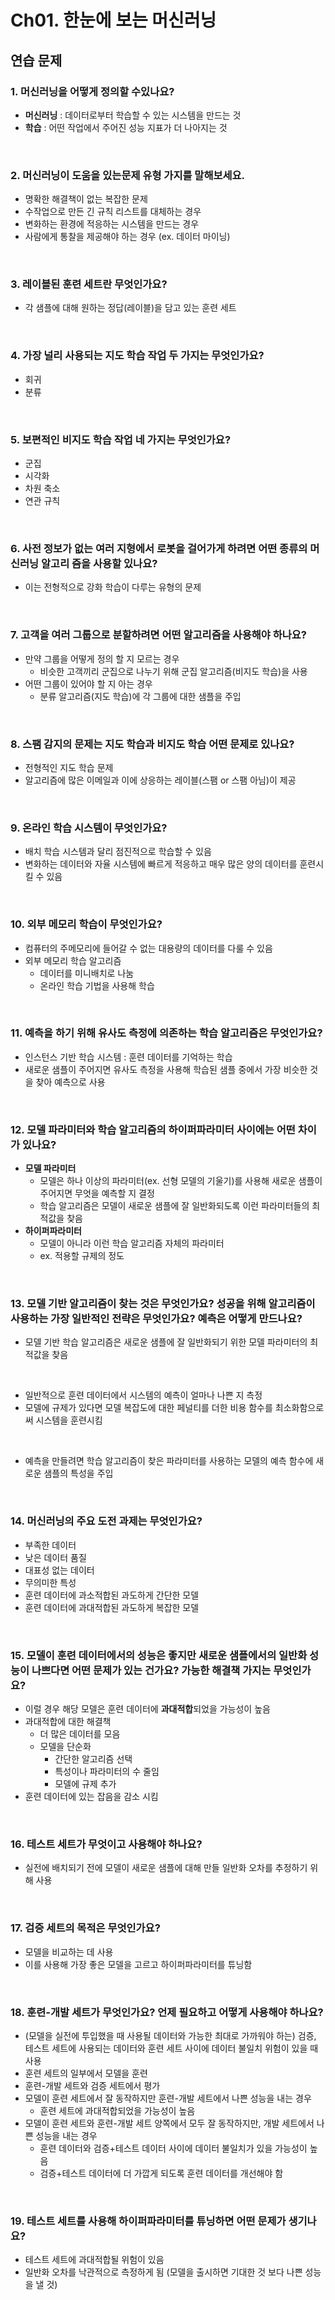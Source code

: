 # Ch01. 한눈에 보는 머신러닝

## 연습 문제

### 1. 머신러닝을 어떻게 정의할 수있나요?

- **머신러닝** : 데이터로부터 학습할 수 있는 시스템을 만드는 것
- **학습** : 어떤 작업에서 주어진 성능 지표가 더 나아지는 것

<br>

### 2. 머신러닝이 도움을 있는문제 유형 가지를 말해보세요.

- 명확한 해결책이 없는 복잡한 문제
- 수작업으로 만든 긴 규칙 리스트를 대체하는 경우
- 변화하는 환경에 적응하는 시스템을 만드는 경우
- 사람에게 통찰을 제공해야 하는 경우 (ex. 데이터 마이닝)

<br>

### 3. 레이블된 훈련 세트란 무엇인가요?

- 각 샘플에 대해 원하는 정답(레이블)을 담고 있는 훈련 세트

<br>

### 4. 가장 널리 사용되는 지도 학습 작업 두 가지는 무엇인가요?

- 회귀
- 분류

<br>

### 5. 보편적인 비지도 학습 작업 네 가지는 무엇인가요?

- 군집
- 시각화
- 차원 축소
- 연관 규칙

<br>

### 6. 사전 정보가 없는 여러 지형에서 로봇을 걸어가게 하려면 어떤 종류의 머신러닝 알고리 즘을 사용할 있나요?

- 이는 전형적으로 강화 학습이 다루는 유형의 문제

<br>

### 7. 고객을 여러 그룹으로 분할하려면 어떤 알고리즘을 사용해야 하나요?

- 만약 그룹을 어떻게 정의 할 지 모르는 경우
  - 비슷한 고객끼리 군집으로 나누기 위해 군집 알고리즘(비지도 학습)을 사용
- 어떤 그룹이 있어야 할 지 아는 경우
  - 분류 알고리즘(지도 학습)에 각 그룹에 대한 샘플을 주입

<br>

### 8. 스팸 감지의 문제는 지도 학습과 비지도 학습 어떤 문제로 있나요?

- 전형적인 지도 학습 문제
- 알고리즘에 많은 이메일과 이에 상응하는 레이블(스팸 or 스팸 아님)이 제공

<br>

### 9. 온라인 학습 시스템이 무엇인가요?

- 배치 학습 시스템과 달리 점진적으로 학습할 수 있음
- 변화하는 데이터와 자율 시스템에 빠르게 적응하고 매우 많은 양의 데이터를 훈련시킬 수 있음

<br>

### 10. 외부 메모리 학습이 무엇인가요?

- 컴퓨터의 주메모리에 들어갈 수 없는 대용량의 데이터를 다룰 수 있음
- 외부 메모리 학습 알고리즘
  - 데이터를 미니배치로 나눔
  - 온라인 학습 기법을 사용해 학습

<br>

### 11. 예측을 하기 위해 유사도 측정에 의존하는 학습 알고리즘은 무엇인가요?

- 인스턴스 기반 학습 시스템 : 훈련 데이터를 기억하는 학습
- 새로운 샘플이 주어지면 유사도 측정을 사용해 학습된 샘플 중에서 가장 비슷한 것을 찾아 예측으로 사용

<br>

### 12. 모델 파라미터와 학습 알고리즘의 하이퍼파라미터 사이에는 어떤 차이가 있나요?

- **모델 파라미터**
  - 모델은 하나 이상의 파라미터(ex. 선형 모델의 기울기)를 사용해 새로운 샘플이 주어지면 무엇을 예측할 지 결정
  - 학습 알고리즘은 모델이 새로운 샘플에 잘 일반화되도록 이런 파라미터들의 최적값을 찾음
- **하이퍼파라미터**
  - 모델이 아니라 이런 학습 알고리즘 자체의 파라미터
  - ex. 적용할 규제의 정도

<br>

### 13. 모델 기반 알고리즘이 찾는 것은 무엇인가요? 성공을 위해 알고리즘이 사용하는 가장 일반적인 전략은 무엇인가요? 예측은 어떻게 만드나요?

- 모델 기반 학습 알고리즘은 새로운 샘플에 잘 일반화되기 위한 모델 파라미터의 최적값을 찾음

<br>

- 일반적으로 훈련 데이터에서 시스템의 예측이 얼마나 나쁜 지 측정
- 모델에 규제가 있다면 모델 복잡도에 대한 페널티를 더한 비용 함수를 최소화함으로써 시스템을 훈련시킴

<br>

- 예측을 만들려면 학습 알고리즘이 찾은 파라미터를 사용하는 모델의 예측 함수에 새로운 샘플의 특성을 주입

<br>

### 14. 머신러닝의 주요 도전 과제는 무엇인가요?

- 부족한 데이터
- 낮은 데이터 품질
- 대표성 없는 데이터
- 무의미한 특성
- 훈련 데이터에 과소적합된 과도하게 간단한 모델
- 훈련 데이터에 과대적합된 과도하게 복잡한 모델

<br>

### 15. 모델이 훈련 데이터에서의 성능은 좋지만 새로운 샘플에서의 일반화 성능이 나쁘다면 어떤 문제가 있는 건가요? 가능한 해결책 가지는 무엇인가요?

- 이럴 경우 해당 모델은 훈련 데이터에 **과대적합**되었을 가능성이 높음
- 과대적합에 대한 해결책
  - 더 많은 데이터를 모음
  - 모델을 단순화
    - 간단한 알고리즘 선택
    - 특성이나 파라미터의 수 줄임
    - 모델에 규제 추가
- 훈련 데이터에 있는 잡음을 감소 시킴

<br>

### 16. 테스트 세트가 무엇이고 사용해야 하나요?

- 실전에 배치되기 전에 모델이 새로운 샘플에 대해 만들 일반화 오차를 추정하기 위해 사용

<br>

### 17. 검증 세트의 목적은 무엇인가요?

- 모델을 비교하는 데 사용
- 이를 사용해 가장 좋은 모델을 고르고 하이퍼파라미터를 튜닝함

<br>

### 18. 훈련-개발 세트가 무엇인가요? 언제 필요하고 어떻게 사용해야 하나요?

- (모델을 실전에 투입했을 때 사용될 데이터와 가능한 최대로 가까워야 하는) 검증, 테스트 세트에 사용되는 데이터와 훈련 세트 사이에 데이터 불일치 위험이 있을 때 사용
- 훈련 세트의 일부에서 모델을 훈련
- 훈련-개발 세트와 검증 세트에서 평가
- 모델이 훈련 세트에서 잘 동작하지만 훈련-개발 세트에서 나쁜 성능을 내는 경우
  - 훈련 세트에 과대적합되었을 가능성이 높음
- 모델이 훈련 세트와 훈련-개발 세트 양쪽에서 모두 잘 동작하지만, 개발 세트에서 나쁜 성능을 내는 경우
  - 훈련 데이터와 검증+테스트 데이터 사이에 데이터 불일치가 있을 가능성이 높음
  - 검증+테스트 데이터에 더 가깝게 되도록 훈련 데이터를 개선해야 함

<br>

### 19. 테스트 세트를 사용해 하이퍼파라미터를 튜닝하면 어떤 문제가 생기나요?

- 테스트 세트에 과대적합될 위험이 있음
- 일반화 오차를 낙관적으로 측정하게 됨 (모델을 출시하면 기대한 것 보다 나쁜 성능을 낼 것)